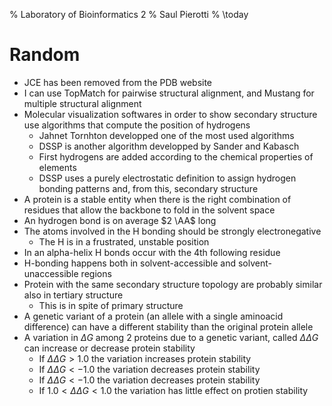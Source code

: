 % Laboratory of Bioinformatics 2
% Saul Pierotti
% \today

# Random
* JCE has been removed from the PDB website
* I can use TopMatch for pairwise structural alignment, and Mustang for multiple structural alignment
* Molecular visualization softwares in order to show secondary structure use algorithms that compute the position of hydrogens
	* Jahnet Tornhton developped one of the most used algorithms
	* DSSP is another algorithm developped by Sander and Kabasch
	* First hydrogens are added according to the chemical properties of elements
	* DSSP uses a purely electrostatic definition to assign hydrogen bonding patterns and, from this, secondary structure
* A protein is a stable entity when there is the right combination of residues that allow the backbone to fold in the solvent space
* An hydrogen bond is on average $2 \AA$ long
* The atoms involved in the H bonding should be strongly electronegative
	* The H is in a frustrated, unstable position
* In an alpha-helix H bonds occur with the 4th following residue
* H-bonding happens both in solvent-accessible and solvent-unaccessible regions
* Protein with the same secondary structure topology are probably similar also in tertiary structure
	* This is in spite of primary structure
* A genetic variant of a protein (an allele with a single aminoacid difference) can have a different stability than the original protein allele
* A variation in $\Delta G$ among 2 proteins due to a genetic variant, called $\Delta \Delta G$ can increase or decrease protein stability
	* If $\Delta \Delta G > 1.0$ the variation increases protein stability
	* If $\Delta \Delta G < -1.0$ the variation decreases protein stability
	* If $\Delta \Delta G < -1.0$ the variation decreases protein stability
	* If $1.0 < \Delta \Delta G < 1.0$ the variation has little effect on protien stability
